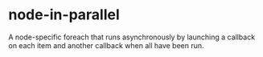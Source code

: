 # node-in-parallel
A node-specific foreach that runs asynchronously by launching a callback on each item and another callback when all have been run.
